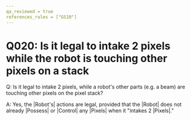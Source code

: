 ```yaml
---
qa_reviewed = true
references_rules = ["GS10"]
---
```


# Q020: Is it legal to intake 2 pixels while the robot is touching other pixels on a stack

Q: Is it legal to intake 2 pixels, while a robot's other parts (e.g. a beam) are touching other pixels on the pixel stack?

A: Yes, the |Robot's| actions are legal, provided that the |Robot| does not already |Possess| or |Control| any |Pixels| when it "intakes 2 |Pixels|."
